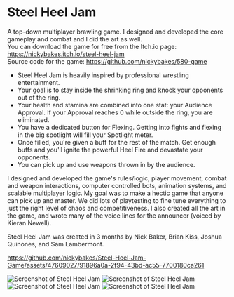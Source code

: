 # Steel Heel Jam
A top-down multiplayer brawling game. I designed and developed the core gameplay and combat and I did the art as well. \
You can download the game for free from the Itch.io page: https://nickybakes.itch.io/steel-heel-jam \
Source code for the game: https://github.com/nickybakes/580-game

- Steel Heel Jam is heavily inspired by professional wrestling entertainment.
- Your goal is to stay inside the shrinking ring and knock your opponents out of the ring.
- Your health and stamina are combined into one stat: your Audience Approval. If your Approval reaches 0 while outside the ring, you are eliminated.
- You have a dedicated button for Flexing. Getting into fights and flexing in the big spotlight will fill your Spotlight meter.
- Once filled, you're given a buff for the rest of the match. Get enough buffs and you'll ignite the powerful Heel Fire and devastate your opponents.
- You can pick up and use weapons thrown in by the audience.

I designed and developed the game's rules/logic, player movement, combat and weapon interactions, computer controlled bots, animation systems, and scalable multiplayer logic. My goal was to make a hectic game that anyone can pick up and master. We did lots of playtesting to fine tune everything to just the right level of chaos and competitiveness. I also created all the art in the game, and wrote many of the voice lines for the announcer (voiced by Kieran Newell).

Steel Heel Jam was created in 3 months by Nick Baker, Brian Kiss, Joshua Quinones, and Sam Lambermont.

https://github.com/nickybakes/Steel-Heel-Jam-Game/assets/47609027/91896a0a-2f94-43bd-ac55-7700180ca261

![Screenshot of Steel Heel Jam](https://img.itch.zone/aW1hZ2UvMTg1ODY1NS8xMDkxNzM1NS5wbmc=/original/JF5pef.png)
![Screenshot of Steel Heel Jam](https://img.itch.zone/aW1hZ2UvMTg1ODY1NS8xMDkxNzM1OS5qcGc=/original/6kV0%2Bn.jpg)
![Screenshot of Steel Heel Jam](https://img.itch.zone/aW1hZ2UvMTg1ODY1NS8xMDkxNzM1Ni5wbmc=/original/52RgnI.png)
![Screenshot of Steel Heel Jam](https://img.itch.zone/aW1hZ2UvMTg1ODY1NS8xMDkxNzM1Ny5wbmc=/original/0Zdi6I.png)
